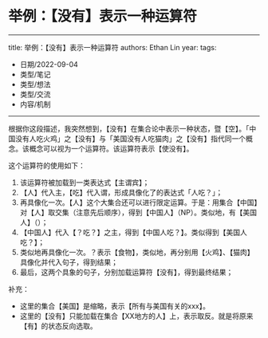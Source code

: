 # 举例：【没有】表示一种运算符


---
title: 举例：【没有】表示一种运算符
authors: Ethan Lin
year:
tags:
  - 日期/2022-09-04 
  - 类型/笔记 
  - 类型/想法 
  - 类型/交流 
  - 内容/机制 
---






根据你这段描述，我突然想到，【没有】在集合论中表示一种状态，暨【空】。「中国没有人吃火鸡」之【没有】与「美国没有人吃猫肉」之【没有】指代同一个概念。该概念可以视为一个运算符。该运算符表示【使没有】。

这个运算符的使用如下：
1. 该运算符被加载到一类表达式【主谓宾】；
2. 【人】代入主，【吃】代入谓，形成具像化了的表达式「人吃？」；
3. 再具像化一次。【人】这个大集合还可以进行限定运算。于是：用集合【中国】对【人】取交集（注意先后顺序），得到【中国人】（NP）。类似地，有【美国人】（）；
4. 【中国人】代入【？吃？】之主，得到【中国人吃？】。类似得到【美国人吃？】；
5. 类似地再具像化一次。？表示【食物】，类似地，再分别用【火鸡】、【猫肉】具像化并代入句子，得到结果；
6. 最后，这两个具象的句子，分别加载运算符【没有】，得到最终结果；

补充：
- 这里的集合【美国】是缩略，表示【所有与美国有关的xxx】。
- 这里的【没有】只能加载在集合【XX地方的人】上，表示取反。就是将原来【有】的状态反向选取。


